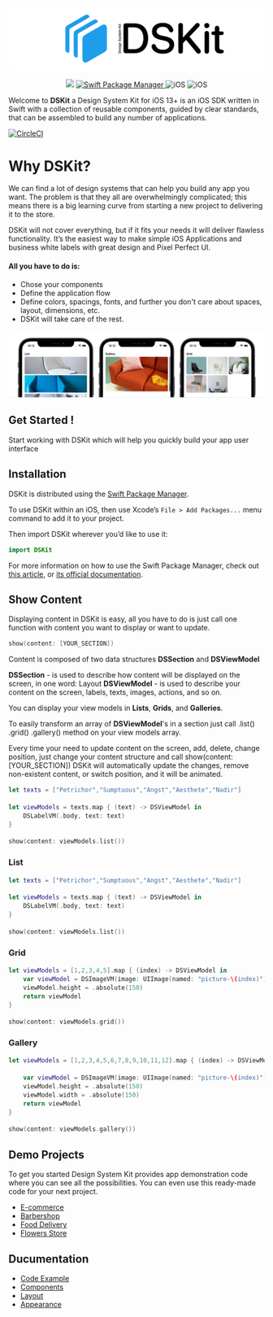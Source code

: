 

<p align="center">
    <img src="Content/Images/Logo.png" width="528" max-width="100%" alt="DSKit"/>
</p>

<p align="center">
    <img src="https://img.shields.io/badge/Swift-5.5-brightgreen.svg" />
    <a href="https://swift.org/package-manager">
        <img src="https://img.shields.io/badge/spm-compatible-brightgreen.svg?style=flat" alt="Swift Package Manager" />
    </a>
    <img src="https://img.shields.io/badge/platforms-iOS-brightgreen.svg?style=flat" alt="iOS"/>
    <img src="https://img.shields.io/badge/iOS-13+-brightgreen.svg?style=flat" alt="iOS"/>
</p>

Welcome to **DSKit** a Design System Kit for iOS 13+ is an iOS SDK written in Swift with a collection of reusable components, guided by clear standards, that can be assembled to build any number of applications.

[![CircleCI](https://circleci.com/gh/imodeveloperlab/dskit/tree/main.svg?style=svg)](https://circleci.com/gh/imodeveloperlab/dskit/tree/main)


# Why DSKit?

We can find a lot of design systems that can help you build any app you want. The problem is that they all are overwhelmingly complicated; this means there is a big learning curve from starting a new project to delivering it to the store.

DSKit will not cover everything, but if it fits your needs it will deliver flawless functionality. It’s the easiest way to make simple iOS Applications and business white labels with great design and Pixel Perfect UI.

#### All you have to do is:

* Chose your components
* Define the application flow
* Define colors, spacings, fonts, and further you don't care about spaces, layout, dimensions, etc.
* DSKit will take care of the rest.

<p align="center">
    <img src="Content/Images/ListGridGallery.png" max-width="100%" alt="DSKit"/>
</p>

## Get Started !

Start working with DSKit which will help you quickly build your app user interface

## Installation

DSKit is distributed using the [Swift Package Manager](https://swift.org/package-manager). 

To use DSKit within an iOS, then use Xcode’s `File > Add Packages...` menu command to add it to your project.

Then import DSKit wherever you’d like to use it:

```swift
import DSKit
```

For more information on how to use the Swift Package Manager, check out [this article](https://www.swiftbysundell.com/articles/managing-dependencies-using-the-swift-package-manager), or [its official documentation](https://swift.org/package-manager).

## Show Content

Displaying content in DSKit is easy, all you have to do is just call one function with content you want to display or want to update.

```swift
show(content: [YOUR_SECTION])
```

Content is composed of two data structures **DSSection** and **DSViewModel**

**DSSection** - is used to describe how content will be displayed on the screen, in one word: Layout **DSViewModel** - is used to describe your content on the screen, labels, texts, images, actions, and so on.

You can display your view models in **Lists**, **Grids**, and **Galleries**.

To easily transform an array of **DSViewModel**'s in a section just call .list() .grid() .gallery() method on your view models array.

Every time your need to update content on the screen, add, delete, change position, just change your content structure and call show(content: [YOUR_SECTION]) DSKit will automatically update the changes, remove non-existent content, or switch position, and it will be animated.

```swift
let texts = ["Petrichor","Sumptuous","Angst","Aesthete","Nadir"]

let viewModels = texts.map { (text) -> DSViewModel in
    DSLabelVM(.body, text: text)
}

show(content: viewModels.list())
```
### List

```swift
let texts = ["Petrichor","Sumptuous","Angst","Aesthete","Nadir"]

let viewModels = texts.map { (text) -> DSViewModel in
    DSLabelVM(.body, text: text)
}

show(content: viewModels.list())
```

### Grid

```swift
let viewModels = [1,2,3,4,5].map { (index) -> DSViewModel in
    var viewModel = DSImageVM(image: UIImage(named: "picture-\(index)"))
    viewModel.height = .absolute(150)
    return viewModel
}

show(content: viewModels.grid())
```

### Gallery

```swift
let viewModels = [1,2,3,4,5,6,7,8,9,10,11,12].map { (index) -> DSViewModel in

    var viewModel = DSImageVM(image: UIImage(named: "picture-\(index)"))
    viewModel.height = .absolute(150)
    viewModel.width = .absolute(150)
    return viewModel
}

show(content: viewModels.gallery())
```

## Demo Projects

To get you started Design System Kit provides app demonstration code where you can see all the possibilities. You can even use this ready-made code for your next project.

* [E-commerce](https://github.com/imodeveloperlab/E-commerce)
* [Barbershop](https://github.com/imodeveloperlab/Barbershop)
* [Food Delivery](https://github.com/imodeveloperlab/Food-Delivery)
* [Flowers Store](https://github.com/imodeveloperlab/Flower-Store)

## Ducumentation

* [Code Example](https://dskit.app/home-code-example)
* [Components](https://dskit.app/components)
* [Layout](https://dskit.app/layout)
* [Appearance](https://dskit.app/appearance)
